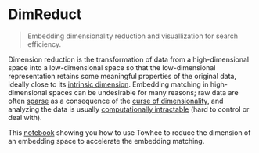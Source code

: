 # DimReduct
> Embedding dimensionality reduction and visuallization for  search efficiency.



Dimension reduction is the transformation of data from a high-dimensional space into a low-dimensional space so that the low-dimensional representation retains some meaningful properties of the original data, ideally close to its [intrinsic dimension](https://en.wikipedia.org/wiki/Intrinsic_dimension). Embedding matching in high-dimensional spaces can be undesirable for many reasons; raw data are often [sparse](https://en.wikipedia.org/wiki/Sparse_matrix) as a consequence of the [curse of dimensionality](https://en.wikipedia.org/wiki/Curse_of_dimensionality), and analyzing the data is usually [computationally intractable](https://en.wikipedia.org/wiki/Computational_complexity_theory#Intractability) (hard to control or deal with).

This [notebook](https://github.com/Sharp-rookie/examples/blob/dim_reduct/data_science/dimension_reduction/demo.ipynb) showing you how to use Towhee to reduce the dimension of an embedding space to accelerate the embedding matching.
